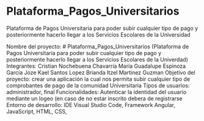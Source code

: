 # Plataforma_Pagos_Universitarios
Plataforma de Pagos Universitaria para poder subir cualquier tipo de pago y posteriormente hacerlo llegar a los Servicios Escolares de la Universidad

Nombre del proyecto: # Plataforma_Pagos_Universitarios (Plataforma de Pagos Universitaria para poder subir cualquier tipo de pago y posteriormente hacerlo llegar a los Servicios Escolares de la Univerdad)
Integrantes: Cristian Nochebuena Chavarría 
	     María Guadalupe Espinoza García
	     Joze Kael Santos Lopez
	     Brianda Itzel Martinez Guzman
Objetivo del proyecto: crear una aplicación la cual nos permita subir cualquier tipo de comprobantes de pago de la comunidad Universitaria
Tipos de usuarios: administrador, final
Funcionalidades: Autenticar la identidad del usuario mediante un logeo (en caso de no estar inscrito debera de registrarse
Entorno de desarrollo: IDE Visual Studio Code, Framework Angular, JavaScript, HTML, CSS,
